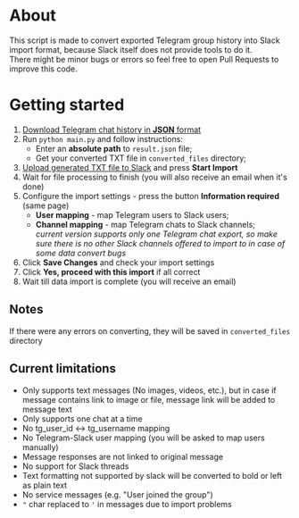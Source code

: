 # About
This script is made to convert exported Telegram group history into Slack import format, because Slack itself does not provide tools to do it.  
There might be minor bugs or errors so feel free to open Pull Requests to improve this code.

# Getting started
1. [Download Telegram chat history in **JSON** format](https://telegram.org/blog/export-and-more)
2. Run `python main.py` and follow instructions:
   - Enter an **absolute path** to `result.json` file;
   - Get your converted TXT file in `converted_files` directory;
3. [Upload generated TXT file to Slack](https://slack.com/services/import/csv) and press **Start Import**
4. Wait for file processing to finish (you will also receive an email when it's done)
5. Configure the import settings - press the button **Information required** (same page)
   - **User mapping** - map Telegram users to Slack users;
   - **Channel mapping** - map Telegram chats to Slack channels;  
   *current version supports only one Telegram chat export, so make sure there is no other Slack channels offered to import to in case of some data convert bugs*
6. Click **Save Changes** and check your import settings
7. Click **Yes, proceed with this import** if all correct
8. Wait till data import is complete (you will receive an email)

## Notes
If there were any errors on converting, they will be saved in `converted_files` directory

## Current limitations
- Only supports text messages (No images, videos, etc.), but in case if message contains link to image or file, message link will be added to message text
- Only supports one chat at a time
- No tg_user_id <-> tg_username mapping
- No Telegram-Slack user mapping (you will be asked to map users manually)
- Message responses are not linked to original message
- No support for Slack threads
- Text formatting not supported by slack will be converted to bold or left as plain text
- No service messages (e.g. "User joined the group")
- `"` char replaced to `'` in messages due to import problems
